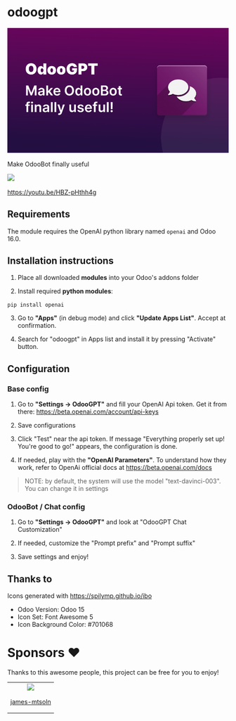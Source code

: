 # odoogpt


![](odoogpt/static/description/cover/odoogpt.png)

Make OdooBot finally useful

<a href="https://youtu.be/HBZ-pHthh4g" target="blank">
    <img src="odoogpt/static/description/img/youtube-watch.png" />
</a>

https://youtu.be/HBZ-pHthh4g


## Requirements

The module requires the OpenAI python library named `openai` and Odoo 16.0.


## Installation instructions 

1. Place all downloaded **modules** into your Odoo's addons folder

2. Install required **python modules**:

```
pip install openai
```

3. Go to **"Apps"** (in debug mode) and click **"Update Apps List"**. Accept at confirmation.

4. Search for "odoogpt" in Apps list and install it by pressing "Activate" button. 



## Configuration

### Base config

1. Go to **"Settings → OdooGPT"** and fill your OpenAI Api token. Get it from there: https://beta.openai.com/account/api-keys

2. Save configurations

3. Click "Test" near the api token. If message "Everything properly set up! You're good to go!" appears, the configuration is done. 

4. If needed, play with the **"OpenAI Parameters"**. To understand how they work, refer to OpenAi official docs at https://beta.openai.com/docs 

> NOTE: by default, the system will use the model "text-davinci-003". You can change it in settings


### OdooBot / Chat config

1. Go to **"Settings → OdooGPT"** and look at "OdooGPT Chat Customization"

2. If needed, customize the "Prompt prefix" and "Prompt suffix"

3. Save settings and enjoy!



## Thanks to

Icons generated with https://spilymp.github.io/ibo

- Odoo Version: Odoo 15
- Icon Set: Font Awesome 5
- Icon Background Color: #701068



# Sponsors ❤

Thanks to this awesome people, this project can be free for you to enjoy!

<table>
    <tr>
        <td align="middle">
            <img src="https://github.com/james-mtsoln.png?size=60" />
            <p><a href="https://github.com/james-mtsoln" target="_blank">james-mtsoln</a></p>
        </td>
    </tr>
</table>
